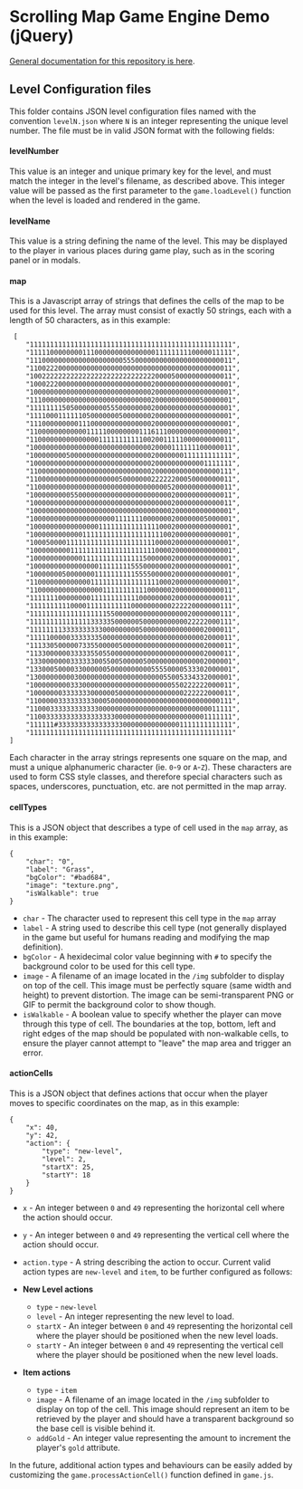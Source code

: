 # Scrolling Map Game Engine Demo (jQuery)


[General documentation for this repository is here](https://github.com/garyesmith/scrolling-map-game-engine-demo/tree/master/json).

## Level Configuration files

This folder contains JSON level configuration files named with the convention `levelN.json` where `N` is an integer representing the unique level number. The file must be in valid JSON format with the following fields:

#### levelNumber

This value is an integer and unique primary key for the level, and must match the integer in the level's filename, as described above. This integer value will be passed as the first parameter to the `game.loadLevel()` function when the level is loaded and rendered in the game.

#### levelName

This value is a string defining the name of the level. This may be displayed to the player in various places during game play, such as in the scoring panel or in modals.

#### map

This is a Javascript array of strings that defines the cells of the map to be used for this level. The array must consist of exactly 50 strings, each with a length of 50 characters, as in this example:

```
 [
	"11111111111111111111111111111111111111111111111111",
	"11111000000001110000000000000001111111110000011111",
	"11100000000000000000000555000000000000000000000011",
	"11002220000000000000000000000000000000000000000011",
	"10022222222222222222222222222220000500000000000011",
	"10002220000000000000000000000020000000000000000001",
	"10000000000000000000000000000020000000000000000001",
	"11100000000000000000000000000020000000000050000001",
	"11111111505000000005550000000020000000000000000001",
	"11110001111110500000005000000020000000000000000001",
	"11100000000011100000000000000020000000000000000001",
	"11000000000000111110000000011161110000000000000001",
	"11000000000000000111111111110020011111000000000011",
	"10000000000000000000000000000020000111111100000011",
	"10000000050000000000000000000020000000111111111111",
	"10000000000000000000000000000020000000000001111111",
	"11000000000000000000000000000020000000000000000111",
	"11000000000000000000005000000022222200050000000011",
	"11000000000000000000000000000000005200000000000011",
	"10000000005500000000000000000000000200000000000011",
	"10000000000000000000000000000000000200000000000011",
	"10000000000000000000000000000000000200000000000001",
	"10000000000000000000011111110000000200000005000001",
	"10000000000000000111111111111111000200000000000001",
	"10000000000001111111111111111111100200000000000001",
	"10005000011111111111111111111110000200000000000001",
	"10000000001111111111111111111110000200000000000001",
	"10000000000001111111111111115000000200000000000001",
	"10000000000000000111111115550000000200000000000001",
	"10000000500000001111111111555500000200000000000001",
	"11000000000000011111111111111111000200000000000001",
	"11000000000000000011111111111000000200000000000011",
	"11111110000000011111111111100000000200000000000011",
	"11111111110000111111111110000000000222220000000111",
	"11111111111111111115500000000000000000020000000111",
	"11111111111111133333500000050000000000022222000111",
	"11111111333333333300000000050000000000000002000011",
	"11111000003333333500000000000000000000000002000011",
	"11133050000073355000005000000000000000000002000011",
	"11330000003333355055000000000000000000000002000011",
	"13300000003333330055005000005000000000000002000001",
	"13300050000330000005000000000055550000533302000001",
	"13000000000300000000000000000000055005334332000001",
	"10000000003330000000000000000000000550222222000011",
	"10000000333333300000050000000000000000222222000011",
	"11000003333333330005000000000000000000000000000111",
	"11000333333333333000000000000000000000000000011111",
	"11003333333333333333300000000000000000000001111111",
	"111111#3333333333333333000000000000001111111111111",
	"11111111111111111111111111111111111111111111111111"
]
```

Each character in the array strings represents one square on the map, and must a unique alphanumeric character (ie. `0`-`9` or `A`-`Z`). These characters are used to form CSS style classes, and therefore special characters such as spaces, underscores, punctuation, etc. are not permitted in the map array.

#### cellTypes

This is a JSON object that describes a type of cell used in the `map` array, as in this example:

```
{
	"char": "0",
	"label": "Grass",
	"bgColor": "#bad684",
	"image": "texture.png",
	"isWalkable": true
}
```

- `char` - The character used to represent this cell type in the `map` array
- `label` - A string used to describe this cell type (not generally displayed in the game but useful for humans reading and modifying the map definition).
- `bgColor` - A hexidecimal color value beginning with `#` to specify the background color to be used for this cell type.
- `image` - A filename of an image located in the `/img` subfolder to display on top of the cell. This image must be perfectly square (same width and height) to prevent distortion. The image can be semi-transparent PNG or GIF to permit the background color to show though.
- `isWalkable` - A boolean value to specify whether the player can move through this type of cell. The boundaries at the top, bottom, left and right edges of the map should be populated with non-walkable cells, to ensure the player cannot attempt to "leave" the map area and trigger an error.

#### actionCells

This is a JSON object that defines actions that occur when the player moves to specific coordinates on the map, as in this example:

```
{
	"x": 40,
	"y": 42,
	"action": {
		"type": "new-level",
		"level": 2,
		"startX": 25,
		"startY": 18
	}
}
```

- `x` - An integer between `0` and `49` representing the horizontal cell where the action should occur.
- `y` - An integer between `0` and `49` representing the vertical cell where the action should occur.
- `action.type` - A string describing the action to occur. Current valid action types are `new-level` and `item`, to be further configured as follows:

- **New Level actions**
    - `type` - `new-level`
    - `level` - An integer representing the new level to load.
    - `startX` - An integer between `0` and `49` representing the horizontal cell where the player should be positioned when the new level loads.
    - `startY` - An integer between `0` and `49` representing the vertical cell where the player should be positioned when the new level loads.    

- **Item actions**
    - `type` - `item`
    - `image` - A filename of an image located in the `/img` subfolder to display on top of the cell. This image should represent an item to be retrieved by the player and should have a transparent background so the base cell is visible behind it.
    - `addGold` - An integer value representing the amount to increment the player's `gold` attribute.

In the future, additional action types and behaviours can be easily added by customizing the `game.processActionCell()` function defined in `game.js`.